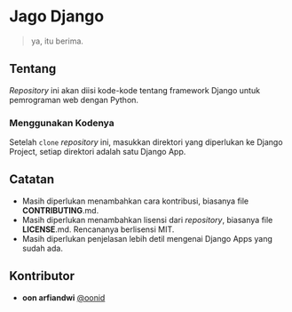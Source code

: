 # Jago Django

> ya, itu berima.

## Tentang

_Repository_ ini akan diisi kode-kode tentang framework Django untuk pemrograman web dengan Python.

### Menggunakan Kodenya

Setelah `clone` _repository_ ini, masukkan direktori yang diperlukan ke Django Project,
setiap direktori adalah satu Django App.

## Catatan

* Masih diperlukan menambahkan cara kontribusi, biasanya file **CONTRIBUTING**.md.
* Masih diperlukan menambahkan lisensi dari _repository_, biasanya file **LICENSE**.md. Rencananya berlisensi MIT.
* Masih diperlukan penjelasan lebih detil mengenai Django Apps yang sudah ada.

## Kontributor

* **oon arfiandwi** [@oonid](https://github.com/oonid)
